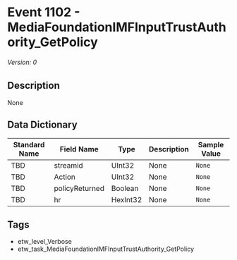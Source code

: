 # Event 1102 - MediaFoundationIMFInputTrustAuthority_GetPolicy
###### Version: 0

## Description
None

## Data Dictionary
|Standard Name|Field Name|Type|Description|Sample Value|
|---|---|---|---|---|
|TBD|streamid|UInt32|None|`None`|
|TBD|Action|UInt32|None|`None`|
|TBD|policyReturned|Boolean|None|`None`|
|TBD|hr|HexInt32|None|`None`|

## Tags
* etw_level_Verbose
* etw_task_MediaFoundationIMFInputTrustAuthority_GetPolicy